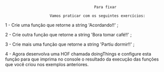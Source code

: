                                             Para fixar

                        Vamos praticar com os seguintes exercícios:
1 - Crie uma função que retorne a string 'Acordando!!' ;

2 - Crie outra função que retorne a string 'Bora tomar café!!' ;

3 - Crie mais uma função que retorne a string 'Partiu dormir!!' ;

4 - Agora desenvolva uma HOF chamada doingThings e configure esta função para que imprima no console o resultado da execução das 
funções que você criou nos exemplos anteriores.